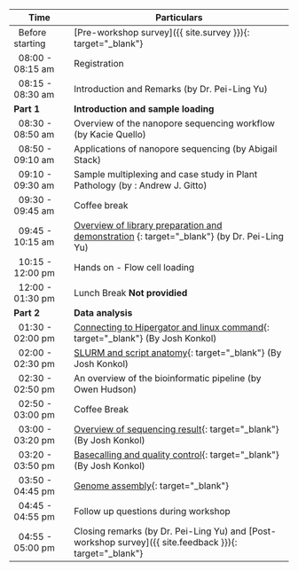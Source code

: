 <div class="row">
<div class="col-md-6" markdown="1">

| Time | Particulars |
| ------ | -------------------------------------- |
| &nbsp;&nbsp;Before starting | [Pre-workshop survey]({{ site.survey }}){: target="_blank"} |
| &nbsp;&nbsp;08:00 - 08:15 am | Registration
| &nbsp;&nbsp;08:15 - 08:30 am | Introduction and Remarks (by Dr. Pei-Ling Yu) |
| **Part 1** | **Introduction and sample loading** |
| &nbsp;&nbsp;08:30 - 08:50 am | Overview of the nanopore sequencing workflow (by Kacie Quello) | 
| &nbsp;&nbsp;08:50 - 09:10 am | Applications of nanopore sequencing (by Abigail Stack) |
| &nbsp;&nbsp;09:10 - 09:30 am | Sample multiplexing and case study in Plant Pathology (by : Andrew J. Gitto) |
| &nbsp;&nbsp;09:30 - 09:45 am | Coffee break |
| &nbsp;&nbsp;09:45 - 10:15 am | [Overview of library preparation and demonstration](Demo-1) {: target="_blank"} (by Dr. Pei-Ling Yu) |
| &nbsp;&nbsp;10:15 - 12:00 pm | Hands on - Flow cell loading |
| &nbsp;&nbsp;12:00 - 01:30 pm | Lunch Break **Not providied** |
| **Part 2** | **Data analysis** |
| &nbsp;&nbsp;01:30 - 02:00 pm | [Connecting to Hipergator and linux command](01-hpg){: target="_blank"} (By Josh Konkol) |
| &nbsp;&nbsp;02:00 - 02:30 pm | [SLURM and script anatomy](02-slurm){: target="_blank"} (By Josh Konkol) |
| &nbsp;&nbsp;02:30 - 02:50 pm | An overview of the bioinformatic pipeline (by Owen Hudson) |
| &nbsp;&nbsp;02:50 - 03:00 pm | Coffee Break |
| &nbsp;&nbsp;03:00 - 03:20 pm | [Overview of sequencing result](03-fast5){: target="_blank"} (By Josh Konkol) |
| &nbsp;&nbsp;03:20 - 03:50 pm | [Basecalling and quality control](04-basecalling){: target="_blank"} (By Josh Konkol) |
| &nbsp;&nbsp;03:50 - 04:45 pm | [Genome assembly](05-assembly){: target="_blank"} | 
| &nbsp;&nbsp;04:45 - 04:55 pm | Follow up questions during workshop |
| &nbsp;&nbsp;04:55 - 05:00 pm | Closing remarks (by Dr. Pei-Ling Yu) and [Post-workshop survey]({{ site.feedback }}){: target="_blank"} |
</div>
</div>
